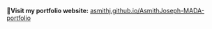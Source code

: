 🔗**Visit my portfolio website:** [asmithj.github.io/AsmithJoseph-MADA-portfolio](https://asmithj.github.io/AsmithJoseph-MADA-portfolio)


